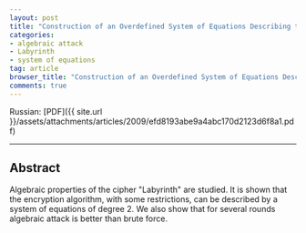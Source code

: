 ```yaml
---
layout: post
title: "Construction of an Overdefined System of Equations Describing the Cipher \"Labyrinth\""
categories:
- algebraic attack
- Labyrinth
- system of equations
tag: article
browser_title: "Construction of an Overdefined System of Equations Describing the Cipher \"Labyrinth\""
comments: true
---
```


Russian: [PDF]({{ site.url }}/assets/attachments/articles/2009/efd8193abe9a4abc170d2123d6f8a1.pdf)
___

<!--more-->

## Abstract

Algebraic properties of the cipher "Labyrinth" are studied. It is shown that the encryption algorithm, with some restrictions, can be described by a system of equations of degree 2. We also show that for several rounds algebraic attack is better than brute force.
